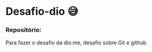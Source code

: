 # Desafio-dio :sweat_smile:

### Repositório:

Para fazer o desafio da dio.me, desafio sobre Git e github
